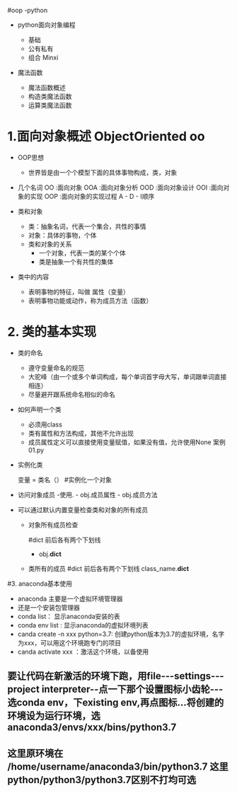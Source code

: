 #oop  -python
- python面向对象编程
    - 基础
    - 公有私有
    - 组合 Minxi
    
- 魔法函数
    - 魔法函数概述
    - 构造类魔法函数
    - 运算类魔法函数
    
    
    
# 1.面向对象概述 ObjectOriented oo
- OOP思想
    - 世界皆是由一个个模型下面的具体事物构成，类，对象
    
- 几个名词
    OO :面向对象
    OOA :面向对象分析
    OOD :面向对象设计
    OOI :面向对象的实现
    OOP :面向对象的实现过程
    A - D - I顺序
    
- 类和对象
    - 类：抽象名词，代表一个集合，共性的事情
    - 对象：具体的事物，个体
    - 类和对象的关系
        - 一个对象，代表一类的某个个体
        - 类是抽象一个有共性的集体
        
- 类中的内容
    - 表明事物的特征，叫做 属性（变量）
    - 表明事物功能或动作，称为成员方法（函数）
    
    
# 2. 类的基本实现
-   类的命名
    - 遵守变量命名的规范
    - 大驼峰（由一个或多个单词构成，每个单词首字母大写，单词跟单词直接相连）
    - 尽量避开跟系统命名相似的命名
    
-   如何声明一个类
    - 必须用class
    - 类有属性和方法构成，其他不允许出现
    - 成员属性定义可以直接使用变量赋值，如果没有值，允许使用None
    案例 01.py
    
- 实例化类

    变量 = 类名（） #实例化一个对象
    
- 访问对象成员
    -使用.
        - obj.成员属性
        - obj.成员方法
        
- 可以通过默认内置变量检查类和对象的所有成员
    - 对象所有成员检查
    
        #dict 前后各有两个下划线
        - obj.__dict__
        
    - 类所有的成员
        #dict 前后各有两个下划线
        class_name.__dict__
        
    
    
 #3. anaconda基本使用
 - anaconda 主要是一个虚拟环境管理器
 - 还是一个安装包管理器
 - conda list： 显示anaconda安装的表
 - conda env list : 显示anaconda的虚拟环境列表
 - canda create -n xxx python=3.7: 创建python版本为3.7的虚拟环境，名字为xxx，可以用这个环境跑专门的项目
 - canda activate xxx ：激活这个环境，以备使用
 ## 要让代码在新激活的环境下跑，用file---settings---project interpreter--点一下那个设置图标小齿轮---选conda env，下existing env,再点图标...将创建的环境设为运行环境，选anaconda3/envs/xxx/bins/python3.7
 ## 这里原环境在    /home/username/anaconda3/bin/python3.7   这里python/python3/python3.7区别不打均可选
        
        
        
        
        
        
        
        
        
        
        
        
        
        
        
        
        
        
        
        
        
        
        
        
    
